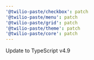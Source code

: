```yaml
---
'@twilio-paste/checkbox': patch
'@twilio-paste/menu': patch
'@twilio-paste/grid': patch
'@twilio-paste/theme': patch
'@twilio-paste/core': patch
---
```


Update to TypeScript v4.9
